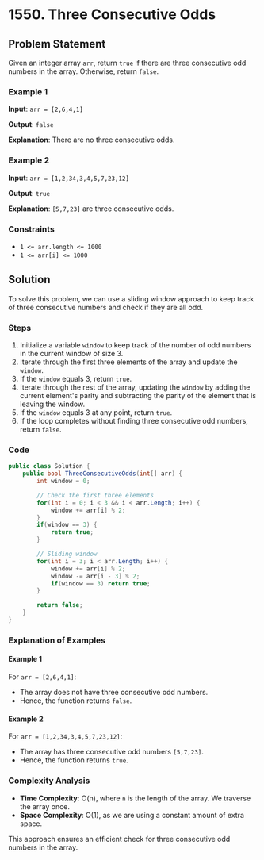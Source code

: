 # 1550. Three Consecutive Odds

## Problem Statement

Given an integer array `arr`, return `true` if there are three consecutive odd numbers in the array. Otherwise, return `false`.

### Example 1

**Input**: `arr = [2,6,4,1]`

**Output**: `false`

**Explanation**: There are no three consecutive odds.

### Example 2

**Input**: `arr = [1,2,34,3,4,5,7,23,12]`

**Output**: `true`

**Explanation**: `[5,7,23]` are three consecutive odds.

### Constraints

- `1 <= arr.length <= 1000`
- `1 <= arr[i] <= 1000`

## Solution

To solve this problem, we can use a sliding window approach to keep track of three consecutive numbers and check if they are all odd.

### Steps

1. Initialize a variable `window` to keep track of the number of odd numbers in the current window of size 3.
2. Iterate through the first three elements of the array and update the `window`.
3. If the `window` equals 3, return `true`.
4. Iterate through the rest of the array, updating the `window` by adding the current element's parity and subtracting the parity of the element that is leaving the window.
5. If the `window` equals 3 at any point, return `true`.
6. If the loop completes without finding three consecutive odd numbers, return `false`.

### Code

```csharp
public class Solution {
    public bool ThreeConsecutiveOdds(int[] arr) {
        int window = 0;

        // Check the first three elements
        for(int i = 0; i < 3 && i < arr.Length; i++) {
            window += arr[i] % 2;
        }
        if(window == 3) {
            return true;
        }

        // Sliding window
        for(int i = 3; i < arr.Length; i++) {
            window += arr[i] % 2;
            window -= arr[i - 3] % 2;
            if(window == 3) return true;
        }

        return false;
    }
}
```

### Explanation of Examples

#### Example 1

For `arr = [2,6,4,1]`:
- The array does not have three consecutive odd numbers.
- Hence, the function returns `false`.

#### Example 2

For `arr = [1,2,34,3,4,5,7,23,12]`:
- The array has three consecutive odd numbers `[5,7,23]`.
- Hence, the function returns `true`.

### Complexity Analysis

- **Time Complexity**: O(n), where `n` is the length of the array. We traverse the array once.
- **Space Complexity**: O(1), as we are using a constant amount of extra space.

This approach ensures an efficient check for three consecutive odd numbers in the array.
